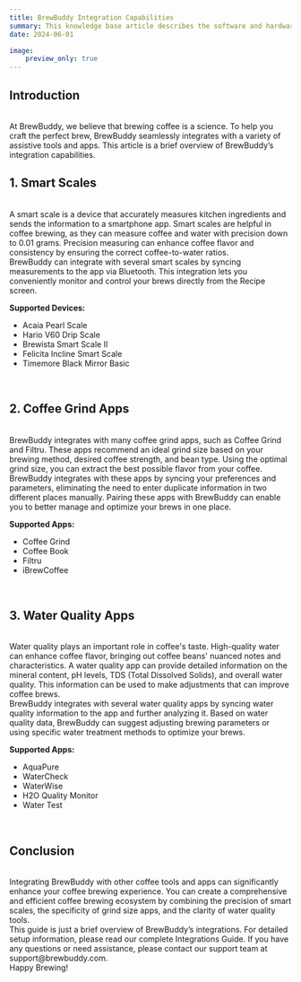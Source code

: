 ```yaml
---
title: BrewBuddy Integration Capabilities
summary: This knowledge base article describes the software and hardware integrations for the fictional BrewBuddy app. 
date: 2024-06-01

image:
    preview_only: true
---
```


## Introduction
<br>
At BrewBuddy, we believe that brewing coffee is a science. To help you craft the perfect brew, BrewBuddy seamlessly integrates with a variety of assistive tools and apps. This article is a brief overview of BrewBuddy’s integration capabilities.
<br>

## 1. Smart Scales
<br>
A smart scale is a device that accurately measures kitchen ingredients and sends the information to a smartphone app. Smart scales are helpful in coffee brewing, as they can measure coffee and water with precision down to 0.01 grams. Precision measuring can enhance coffee flavor and consistency by ensuring the correct coffee-to-water ratios. 
<br>
BrewBuddy can integrate with several smart scales by syncing measurements to the app via Bluetooth. This integration lets you conveniently monitor and control your brews directly from the Recipe screen. 
<br>

**Supported Devices:**

- Acaia Pearl Scale
- Hario V60 Drip Scale
- Brewista Smart Scale II
- Felicita Incline Smart Scale
- Timemore Black Mirror Basic

<br>

## 2. Coffee Grind Apps
<br>
BrewBuddy integrates with many coffee grind apps, such as Coffee Grind and Filtru. These apps recommend an ideal grind size based on your brewing method, desired coffee strength, and bean type. Using the optimal grind size, you can extract the best possible flavor from your coffee.
<br>
BrewBuddy integrates with these apps by syncing your preferences and parameters, eliminating the need to enter duplicate information in two different places manually. Pairing these apps with BrewBuddy can enable you to better manage and optimize your brews in one place.
<br>

**Supported Apps:**
- Coffee Grind
- Coffee Book
- Filtru
- iBrewCoffee

<br>

## 3. Water Quality Apps
<br> 
Water quality plays an important role in coffee's taste. High-quality water can enhance coffee flavor, bringing out coffee beans' nuanced notes and characteristics. A water quality app can provide detailed information on the mineral content, pH levels, TDS (Total Dissolved Solids), and overall water quality. This information can be used to make adjustments that can improve coffee brews. 
<br>
BrewBuddy integrates with several water quality apps by syncing water quality information to the app and further analyzing it. Based on water quality data, BrewBuddy can suggest adjusting brewing parameters or using specific water treatment methods to optimize your brews. 
<br>

**Supported Apps:**
- AquaPure
- WaterCheck
- WaterWise
- H2O Quality Monitor
- Water Test

<br>

## Conclusion
<br>
Integrating BrewBuddy with other coffee tools and apps can significantly enhance your coffee brewing experience. You can create a comprehensive and efficient coffee brewing ecosystem by combining the precision of smart scales, the specificity of grind size apps, and the clarity of water quality tools.
<br>
This guide is just a brief overview of BrewBuddy’s integrations. For detailed setup information, please read our complete Integrations Guide. If you have any questions or need assistance, please contact our support team at support@brewbuddy.com. 
<br>
Happy Brewing!
<br>
